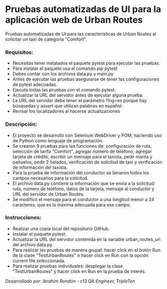 # Pruebas automatizadas de UI para la aplicación web de Urban Routes
Pruebas automatizadas de UI para las características de Urban Routes al solicitar un taxi de categoría "Comfort". 

### Requisitos:
- Necesitas tener instalados el paquete pytest para ejecutar las pruebas.
- Para instalar el paquete usa el comando pip pytest
- Debes contar con los archivos data.py y main.py
- Antes de ejecutar las pruebas asegurarse de tener las configuraciones de pytest adecuadas.
- Ejecuta todas las pruebas con el comando pytest.
- Actualizar la URL del servidor antes de ejecutar alguna prueba.
- La URL del servidor debe tener el parámetro ?lng=es porque hay búsquedas y assert que utilizan palabras en español.
- Revisar los localizadores al hacerse actualizaciones 

### Descripción:

- El proyecto se desarrolló con Selenium WebDriver y POM, haciendo uso de Python como lenguaje de programación.
- Se crearon 9 pruebas para las funciones de: configuración de ruta, selección de tarifa "Comfort", agregar número de teléfono, agregar tarjeta de crédito, escribir un mensaje para el taxista, pedir manta y pañuelos, pedir 2 helados, verificación de solicitud de taxi y verificación de información del taxista.
- Para la prueba de información del conductor se llenaron todos los campos necesarios para la solicitud.
- El archivo data.py contiene la información que se envía a la solicitud: ruta, número de teléfono, datos de la tarjeta, mensaje al conductor y URL del servidor de Urban Routes.
- Se modificó el mensaje para el conductor a una longitud menor a 24 caracteres, que es la máxima adecuada para ese campo.

### Instrucciones:

- Realizar una copia local del repositorio GitHub.
- Instalar el paquete pytest.
- Actualizar la URL del servidor contenida en la variable urban_routes_url del archivo data.py.
- Para realizar las pruebas de manera grupal: hacer click en el botón Run de la clase "TestUrbanRoutes" o hacer click en Run con la opción current file seleccionada.
- Para realizar pruebas individuales: desplegar la clase "TestUrbanRoutes" y hacer click en Run en la prueba de interés.


*Desarrollado por: Ibrahim Rondón - c13 QA Engineer, TripleTen*